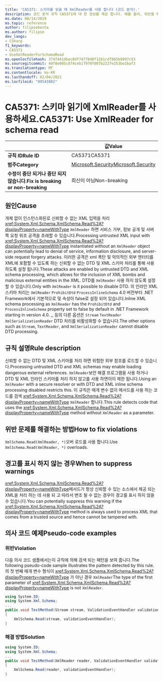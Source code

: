```yaml
---
title: 'CA5371: 스키마를 읽을 때 XmlReader를 사용 합니다 (코드 분석).'
description: 코드 분석 규칙 CA5371에 대 한 정보를 제공 합니다. 예를 들어, 위반을 해결 하는 방법, 위반 하는 경우를 포함 합니다.
ms.date: 08/14/2019
ms.topic: reference
author: filipsebesta
ms.author: filipse
dev_langs:
- CSharp
f1_keywords:
- CA5371
- UseXmlReaderForSchemaRead
ms.openlocfilehash: 374f441dbac8df7477840f12b1cdf865b9997c93
ms.sourcegitcommit: 4df8e005c074ceb1f978f007b222fe253be2baf3
ms.translationtype: MT
ms.contentlocale: ko-KR
ms.lasthandoff: 02/04/2021
ms.locfileid: "99543802"
---
```

# <a name="ca5371-use-xmlreader-for-schema-read"></a><span data-ttu-id="b8b39-103">CA5371: 스키마 읽기에 XmlReader를 사용하세요.</span><span class="sxs-lookup"><span data-stu-id="b8b39-103">CA5371: Use XmlReader for schema read</span></span>

| | <span data-ttu-id="b8b39-104">값</span><span class="sxs-lookup"><span data-stu-id="b8b39-104">Value</span></span> |
|-|-|
| <span data-ttu-id="b8b39-105">**규칙 ID**</span><span class="sxs-lookup"><span data-stu-id="b8b39-105">**Rule ID**</span></span> |<span data-ttu-id="b8b39-106">CA5371</span><span class="sxs-lookup"><span data-stu-id="b8b39-106">CA5371</span></span>|
| <span data-ttu-id="b8b39-107">**범주**</span><span class="sxs-lookup"><span data-stu-id="b8b39-107">**Category**</span></span> |[<span data-ttu-id="b8b39-108">Microsoft.Security</span><span class="sxs-lookup"><span data-stu-id="b8b39-108">Microsoft.Security</span></span>](security-warnings.md)|
| <span data-ttu-id="b8b39-109">**수정이 중단 되거나 중단 되지 않습니다.**</span><span class="sxs-lookup"><span data-stu-id="b8b39-109">**Fix is breaking or non-breaking**</span></span> |<span data-ttu-id="b8b39-110">최신이 아님</span><span class="sxs-lookup"><span data-stu-id="b8b39-110">Non-breaking</span></span>|

## <a name="cause"></a><span data-ttu-id="b8b39-111">원인</span><span class="sxs-lookup"><span data-stu-id="b8b39-111">Cause</span></span>

<span data-ttu-id="b8b39-112">개체 없이 인스턴스화된로 신뢰할 수 없는 XML 입력을 처리 <xref:System.Xml.Schema.XmlSchema.Read%2A?displayProperty=nameWithType> `XmlReader` 하면 서비스 거부, 정보 공개 및 서버 쪽 요청 위조 공격을 초래할 수 있습니다.</span><span class="sxs-lookup"><span data-stu-id="b8b39-112">Processing untrusted XML input with <xref:System.Xml.Schema.XmlSchema.Read%2A?displayProperty=nameWithType> instantiated without an `XmlReader` object can potentially lead to denial of service, information disclosure, and server-side request forgery attacks.</span></span> <span data-ttu-id="b8b39-113">이러한 공격은 xml 폭탄 및 악의적인 외부 엔터티를 XML에 포함할 수 있도록 하는 신뢰할 수 없는 DTD 및 XML 스키마 처리를 통해 사용 하도록 설정 됩니다.</span><span class="sxs-lookup"><span data-stu-id="b8b39-113">These attacks are enabled by untrusted DTD and XML schema processing, which allows for the inclusion of XML bombs and malicious external entities in the XML.</span></span> <span data-ttu-id="b8b39-114">DTD를 `XmlReader` 사용 하지 않도록 설정할 수 있습니다.</span><span class="sxs-lookup"><span data-stu-id="b8b39-114">Only with `XmlReader` is it possible to disable DTD.</span></span> <span data-ttu-id="b8b39-115">의 인라인 XML 스키마 처리는 `XmlReader` `ProhibitDtd` `ProcessInlineSchema` 4.0 버전부터 .NET Framework에서 기본적으로 및 속성이 false로 설정 되어 있습니다.</span><span class="sxs-lookup"><span data-stu-id="b8b39-115">Inline XML schema processing as `XmlReader` has the `ProhibitDtd` and `ProcessInlineSchema` property set to false by default in .NET Framework starting in version 4.0.</span></span> <span data-ttu-id="b8b39-116">,, 등의 다른 옵션은 `Stream` `TextReader` `XmlSerializationReader` DTD 처리를 비활성화할 수 없습니다.</span><span class="sxs-lookup"><span data-stu-id="b8b39-116">The  other options such as `Stream`, `TextReader`, and `XmlSerializationReader` cannot disable DTD processing.</span></span>

## <a name="rule-description"></a><span data-ttu-id="b8b39-117">규칙 설명</span><span class="sxs-lookup"><span data-stu-id="b8b39-117">Rule description</span></span>

<span data-ttu-id="b8b39-118">신뢰할 수 없는 DTD 및 XML 스키마를 처리 하면 위험한 외부 참조를 로드할 수 있습니다.</span><span class="sxs-lookup"><span data-stu-id="b8b39-118">Processing untrusted DTD and XML schemas may enable loading dangerous external references.</span></span> <span data-ttu-id="b8b39-119">`XmlReader`보안 해결 프로그램을 사용 하거나 DTD 및 XML 인라인 스키마를 처리 하지 않고를 사용 하면이이 제한 됩니다.</span><span class="sxs-lookup"><span data-stu-id="b8b39-119">Using an `XmlReader` with a secure resolver or with DTD and XML inline schema processing disabled restricts this.</span></span> <span data-ttu-id="b8b39-120">이 규칙은 매개 변수 없이 메서드를 사용 하는 코드를 검색 <xref:System.Xml.Schema.XmlSchema.Read%2A?displayProperty=nameWithType> `XmlReader` 합니다.</span><span class="sxs-lookup"><span data-stu-id="b8b39-120">This rule detects code that uses the <xref:System.Xml.Schema.XmlSchema.Read%2A?displayProperty=nameWithType> method without `XmlReader` as a parameter.</span></span>

## <a name="how-to-fix-violations"></a><span data-ttu-id="b8b39-121">위반 문제를 해결하는 방법</span><span class="sxs-lookup"><span data-stu-id="b8b39-121">How to fix violations</span></span>

<span data-ttu-id="b8b39-122">`XmlSchema.Read(XmlReader, *)`오버 로드를 사용 합니다.</span><span class="sxs-lookup"><span data-stu-id="b8b39-122">Use `XmlSchema.Read(XmlReader, *)` overloads.</span></span>

## <a name="when-to-suppress-warnings"></a><span data-ttu-id="b8b39-123">경고를 표시 하지 않는 경우</span><span class="sxs-lookup"><span data-stu-id="b8b39-123">When to suppress warnings</span></span>

<span data-ttu-id="b8b39-124"><xref:System.Xml.Schema.XmlSchema.Read%2A?displayProperty=nameWithType>메서드가 항상 신뢰할 수 있는 소스에서 제공 되는 XML을 처리 하는 데 사용 되 고 따라서 변조 될 수 없는 경우이 경고를 표시 하지 않을 수 있습니다.</span><span class="sxs-lookup"><span data-stu-id="b8b39-124">You can potentially suppress this warning if the <xref:System.Xml.Schema.XmlSchema.Read%2A?displayProperty=nameWithType> method is always used to process XML that comes from a trusted source and hence cannot be tampered with.</span></span>

## <a name="pseudo-code-examples"></a><span data-ttu-id="b8b39-125">의사 코드 예제</span><span class="sxs-lookup"><span data-stu-id="b8b39-125">Pseudo-code examples</span></span>

### <a name="violation"></a><span data-ttu-id="b8b39-126">위반</span><span class="sxs-lookup"><span data-stu-id="b8b39-126">Violation</span></span>

<span data-ttu-id="b8b39-127">다음 의사 코드 샘플에서는이 규칙에 의해 검색 되는 패턴을 보여 줍니다.</span><span class="sxs-lookup"><span data-stu-id="b8b39-127">The following pseudo-code sample illustrates the pattern detected by this rule.</span></span>
<span data-ttu-id="b8b39-128">의 첫 번째 매개 변수 형식이 <xref:System.Xml.Schema.XmlSchema.Read%2A?displayProperty=nameWithType> 가 아닌 경우 `XmlReader`</span><span class="sxs-lookup"><span data-stu-id="b8b39-128">The type of the first parameter of <xref:System.Xml.Schema.XmlSchema.Read%2A?displayProperty=nameWithType> is not `XmlReader`.</span></span>

```csharp
using System.IO;
using System.Xml.Schema;
...
public void TestMethod(Stream stream, ValidationEventHandler validationEventHandler)
{
    XmlSchema.Read(stream, validationEventHandler);
}
```

### <a name="solution"></a><span data-ttu-id="b8b39-129">해결 방법</span><span class="sxs-lookup"><span data-stu-id="b8b39-129">Solution</span></span>

```csharp
using System.IO;
using System.Xml.Schema;
...
public void TestMethod(XmlReader reader, ValidationEventHandler validationEventHandler)
{
    XmlSchema.Read(reader, validationEventHandler);
}
```
